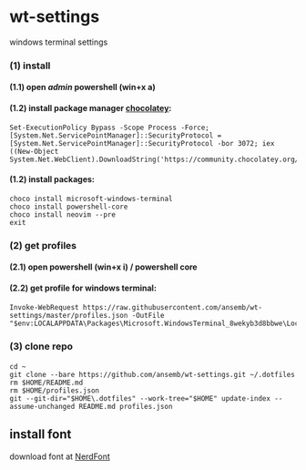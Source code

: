 # wt-settings
windows terminal settings

### (1) install

#### (1.1) open *admin* powershell (**win+x** **a**)

#### (1.2) install package manager [chocolatey](https://chocolatey.org/install):

```
Set-ExecutionPolicy Bypass -Scope Process -Force; [System.Net.ServicePointManager]::SecurityProtocol = [System.Net.ServicePointManager]::SecurityProtocol -bor 3072; iex ((New-Object System.Net.WebClient).DownloadString('https://community.chocolatey.org/install.ps1'))
```

#### (1.2) install packages:
```
choco install microsoft-windows-terminal
choco install powershell-core
choco install neovim --pre 
exit
```

### (2) get profiles

#### (2.1) open powershell (**win+x** **i**) / powershell core

#### (2.2) get profile for windows terminal:
```
Invoke-WebRequest https://raw.githubusercontent.com/ansemb/wt-settings/master/profiles.json -OutFile "$env:LOCALAPPDATA\Packages\Microsoft.WindowsTerminal_8wekyb3d8bbwe\LocalState\settings.json"
```

### (3) clone repo
#### 

```
cd ~
git clone --bare https://github.com/ansemb/wt-settings.git ~/.dotfiles
rm $HOME/README.md
rm $HOME/profiles.json 
git --git-dir="$HOME\.dotfiles" --work-tree="$HOME" update-index --assume-unchanged README.md profiles.json
```

## install font
download font at [NerdFont](https://www.nerdfonts.com/font-downloads)
